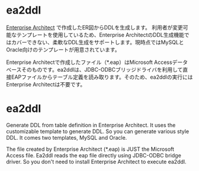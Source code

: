 ea2ddl
======

[Enterprise Architect](http://www.sparxsystems.jp/ea.htm) で作成したER図からDDLを生成します。
利用者が変更可能なテンプレートを使用しているため、Enterprise ArchitectのDDL生成機能ではカバーできない、柔軟なDDL生成をサポートします。現時点ではMySQLとOracle向けのテンプレートが用意されています。

Enterprise Architectで作成したファイル（*.eap）はMicrosoft Accessデータベースそのものです。ea2ddlは、JDBC-ODBCブリッジドライバを利用して直接EAPファイルからテーブル定義を読み取ります。そのため、ea2ddlの実行にはEnterprise Architectは不要です。

ea2ddl
======

Generate DDL from table definition in Enterprise Architect. It uses the customizable template to generate DDL. So you can generate various style DDL. It comes two templates, MySQL and Oracle.

The file created by Enterprise Architect (*.eap) is JUST the Microsoft Access file. Ea2ddl reads the eap file directly using JDBC-ODBC bridge driver. So you don't need to install Enterprise Architect to execute ea2ddl.

